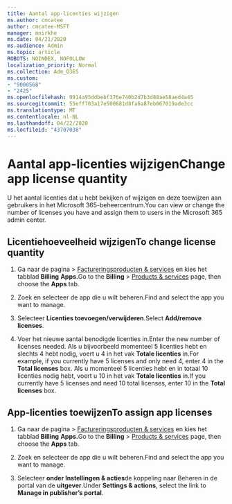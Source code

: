 ```yaml
---
title: Aantal app-licenties wijzigen
ms.author: cmcatee
author: cmcatee-MSFT
manager: mnirkhe
ms.date: 04/21/2020
ms.audience: Admin
ms.topic: article
ROBOTS: NOINDEX, NOFOLLOW
localization_priority: Normal
ms.collection: Adm_O365
ms.custom:
- "9000568"
- "2425"
ms.openlocfilehash: 9914a95ddbebf376e740b2d7b3d88ae58aed4a45
ms.sourcegitcommit: 55eff703a17e500681d8fa6a87eb067019ade3cc
ms.translationtype: MT
ms.contentlocale: nl-NL
ms.lasthandoff: 04/22/2020
ms.locfileid: "43707038"
---
```

# <a name="change-app-license-quantity"></a><span data-ttu-id="919a1-102">Aantal app-licenties wijzigen</span><span class="sxs-lookup"><span data-stu-id="919a1-102">Change app license quantity</span></span>

<span data-ttu-id="919a1-103">U het aantal licenties dat u hebt bekijken of wijzigen en deze toewijzen aan gebruikers in het Microsoft 365-beheercentrum.</span><span class="sxs-lookup"><span data-stu-id="919a1-103">You can view or change the number of licenses you have and assign them to users in the Microsoft 365 admin center.</span></span> 

## <a name="to-change-license-quantity"></a><span data-ttu-id="919a1-104">Licentiehoeveelheid wijzigen</span><span class="sxs-lookup"><span data-stu-id="919a1-104">To change license quantity</span></span>

1. <span data-ttu-id="919a1-105">Ga naar de pagina > [Factureringsproducten & services](https://go.microsoft.com/fwlink/p/?linkid=842054) en kies het tabblad **Billing** **Apps.**</span><span class="sxs-lookup"><span data-stu-id="919a1-105">Go to the **Billing** > [Products & services](https://go.microsoft.com/fwlink/p/?linkid=842054) page, then choose the **Apps** tab.</span></span>

2. <span data-ttu-id="919a1-106">Zoek en selecteer de app die u wilt beheren.</span><span class="sxs-lookup"><span data-stu-id="919a1-106">Find and select the app you want to manage.</span></span>  

3. <span data-ttu-id="919a1-107">Selecteer **Licenties toevoegen/verwijderen**.</span><span class="sxs-lookup"><span data-stu-id="919a1-107">Select **Add/remove licenses**.</span></span>

4. <span data-ttu-id="919a1-108">Voer het nieuwe aantal benodigde licenties in.</span><span class="sxs-lookup"><span data-stu-id="919a1-108">Enter the new number of licenses needed.</span></span> <span data-ttu-id="919a1-109">Als u bijvoorbeeld momenteel 5 licenties hebt en slechts 4 hebt nodig, voert u 4 in het vak **Totale licenties** in.</span><span class="sxs-lookup"><span data-stu-id="919a1-109">For example, if you currently have 5 licenses and only need 4, enter 4 in the **Total licenses** box.</span></span> <span data-ttu-id="919a1-110">Als u momenteel 5 licenties hebt en in totaal 10 licenties nodig hebt, voert u 10 in het vak **Totale licenties** in.</span><span class="sxs-lookup"><span data-stu-id="919a1-110">If you currently have 5 licenses and need 10 total licenses, enter 10 in the **Total licenses** box.</span></span>

## <a name="to-assign-app-licenses"></a><span data-ttu-id="919a1-111">App-licenties toewijzen</span><span class="sxs-lookup"><span data-stu-id="919a1-111">To assign app licenses</span></span>

1. <span data-ttu-id="919a1-112">Ga naar de pagina > [Factureringsproducten & services](https://go.microsoft.com/fwlink/p/?linkid=842054) en kies het tabblad **Billing** **Apps.**</span><span class="sxs-lookup"><span data-stu-id="919a1-112">Go to the **Billing** > [Products & services](https://go.microsoft.com/fwlink/p/?linkid=842054) page, then choose the **Apps** tab.</span></span>

2. <span data-ttu-id="919a1-113">Zoek en selecteer de app die u wilt beheren.</span><span class="sxs-lookup"><span data-stu-id="919a1-113">Find and select the app you want to manage.</span></span>  

3. <span data-ttu-id="919a1-114">Selecteer **onder Instellingen & acties**de koppeling naar Beheren in de portal van de **uitgever**.</span><span class="sxs-lookup"><span data-stu-id="919a1-114">Under **Settings & actions**, select the link to **Manage in publisher’s portal**.</span></span>
